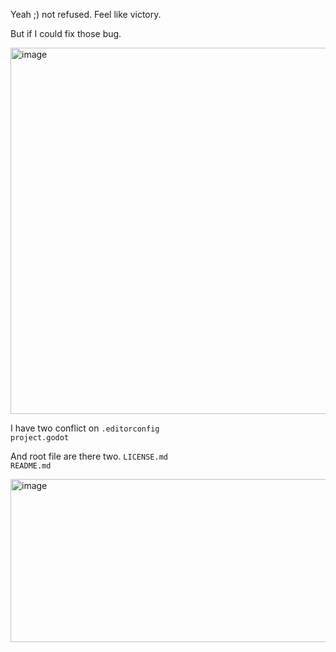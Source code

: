 Yeah ;) not refused.
Feel like victory.

But if I could fix those bug.

<img width="1230" height="586" alt="image" src="https://github.com/user-attachments/assets/5472d5c6-cc17-4039-bb6e-650a09b1e3d9" />

I have two conflict on 
`.editorconfig`  
`project.godot`  

And root file are there two.
`LICENSE.md`  
`README.md`  

<img width="733" height="261" alt="image" src="https://github.com/user-attachments/assets/bb40a6c0-ea77-4727-838c-f3708b711a2f" />
